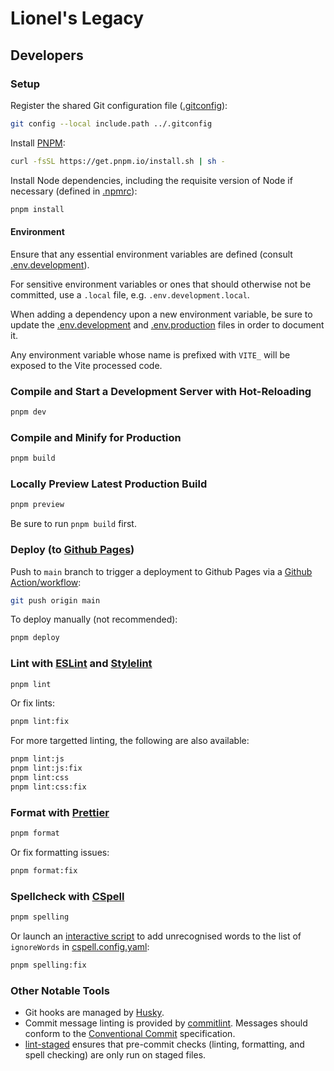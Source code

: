 # Lionel's Legacy

## Developers

### Setup

Register the shared Git configuration file ([.gitconfig](.gitconfig)):

```sh
git config --local include.path ../.gitconfig
```

Install [PNPM](https://pnpm.io/installation):

```sh
curl -fsSL https://get.pnpm.io/install.sh | sh -
```

Install Node dependencies, including the requisite version of Node if necessary (defined in [.npmrc](.npmrc)):

```sh
pnpm install
```

#### Environment

Ensure that any essential environment variables are defined (consult [.env.development](.env.development)).

For sensitive environment variables or ones that should otherwise not be committed, use a `.local` file, e.g. `.env.development.local`.

When adding a dependency upon a new environment variable, be sure to update the [.env.development](.env.development) and [.env.production](.env.production) files in order to document it.

Any environment variable whose name is prefixed with `VITE_` will be exposed to the Vite processed code.

### Compile and Start a Development Server with Hot-Reloading

```sh
pnpm dev
```

### Compile and Minify for Production

```sh
pnpm build
```

### Locally Preview Latest Production Build

```sh
pnpm preview
```

Be sure to run `pnpm build` first.

### Deploy (to [Github Pages](https://pages.github.com/))

Push to `main` branch to trigger a deployment to Github Pages via a [Github Action/workflow](.github/workflows/deploy.yml):

```sh
git push origin main
```

To deploy manually (not recommended):

```sh
pnpm deploy
```

### Lint with [ESLint](https://eslint.org/) and [Stylelint](https://stylelint.io/)

```sh
pnpm lint
```

Or fix lints:

```sh
pnpm lint:fix
```

For more targetted linting, the following are also available:

```sh
pnpm lint:js
pnpm lint:js:fix
pnpm lint:css
pnpm lint:css:fix
```

### Format with [Prettier](https://prettier.io/)

```sh
pnpm format
```

Or fix formatting issues:

```sh
pnpm format:fix
```

### Spellcheck with [CSpell](https://cspell.org/)

```sh
pnpm spelling
```

Or launch an [interactive script](sbin/cspell-i) to add unrecognised words to the list of `ignoreWords` in [cspell.config.yaml](cspell.config.yaml):

```sh
pnpm spelling:fix
```

### Other Notable Tools

- Git hooks are managed by [Husky](https://typicode.github.io/husky/).
- Commit message linting is provided by [commitlint](https://github.com/conventional-changelog/commitlint?tab=readme-ov-file). Messages should conform to the [Conventional Commit](https://www.conventionalcommits.org/en/v1.0.0/) specification.
- [lint-staged](https://github.com/lint-staged/lint-staged) ensures that pre-commit checks (linting, formatting, and spell checking) are only run on staged files.
